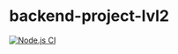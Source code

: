 # backend-project-lvl2
[![Node.js CI](https://github.com/onedealmaker/backend-project-lvl2/workflows/Node.js%20CI/badge.svg)](https://github.com/onedealmaker/backend-project-lvl2/actions)
